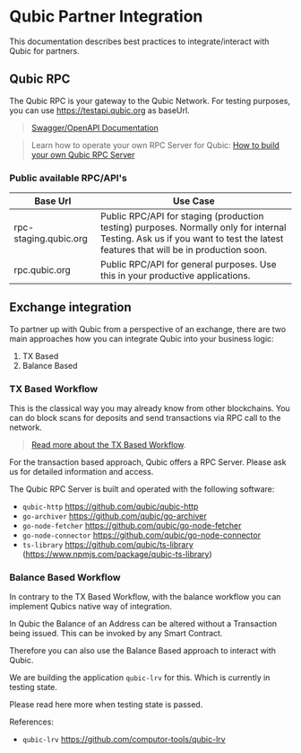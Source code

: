 # Qubic Partner Integration

This documentation describes best practices to integrate/interact with Qubic for partners.

## Qubic RPC
The Qubic RPC is your gateway to the Qubic Network. For testing purposes, you can use https://testapi.qubic.org as baseUrl.

> [Swagger/OpenAPI Documentation](qubic-rpc-doc.html)

> Learn how to operate your own RPC Server for Qubic: [How to build your own Qubic RPC Server](how-to-qubic-rpc.md)

### Public available RPC/API's

| Base Url | Use Case |
| -------- | ---- |
| rpc-staging.qubic.org | Public RPC/API for staging (production testing) purposes. Normally only for internal Testing. Ask us if you want to test the latest features that will be in production soon.   |
| rpc.qubic.org    | Public RPC/API for general purposes. Use this in your productive applications. |

## Exchange integration
To partner up with Qubic from a perspective of an exchange, there are two main approaches how you can integrate Qubic into your business logic:

1. TX Based
2. Balance Based

### TX Based Workflow
This is the classical way you may already know from other blockchains. You can do block scans for deposits and send transactions via RPC call to the network.

> [Read more about the TX Based Workflow](tx-based-use-case.md).

For the transaction based approach, Qubic offers a RPC Server. Please ask us for detailed information and access.

The Qubic RPC Server is built and operated with the following software:

- `qubic-http` https://github.com/qubic/qubic-http
- `go-archiver` https://github.com/qubic/go-archiver
- `go-node-fetcher` https://github.com/qubic/go-node-fetcher
- `go-node-connector` https://github.com/qubic/go-node-connector
- `ts-library` https://github.com/qubic/ts-library (https://www.npmjs.com/package/qubic-ts-library)


### Balance Based Workflow
In contrary to the TX Based Workflow, with the balance workflow you can implement Qubics native way of integration.

In Qubic the Balance of an Address can be altered without a Transaction being issued. This can be invoked by any Smart Contract.

Therefore you can also use the Balance Based approach to interact with Qubic.

We are building the application `qubic-lrv` for this. Which is currently in testing state.

Please read here more when testing state is passed.

References:
- `qubic-lrv` https://github.com/computor-tools/qubic-lrv
